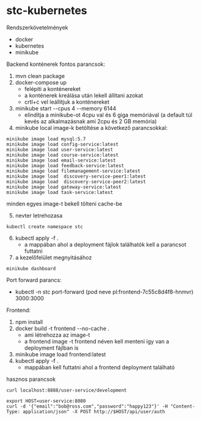 # stc-kubernetes

Rendszerkövetelmények

- docker
- kubernetes
- minikube

Backend konténerek fontos parancsok: 

1. mvn clean package
2. docker-compose up 
    - felépíti a konténereket
    - a konténerek kreálása után lekell állítani azokat
    - crtl+c vel leállítjuk a konténereket
3. minikube start --cpus 4 --memory 6144
    - elindítja a minikube-ot 4cpu val és 6 giga memóriával (a default túl kevés az alkalmazásnak ami 2cpu és 2 GB memória)
4. minikube local image-k betöltése a következő parancsokkal:
```
minikube image load mysql:5.7
minikube image load config-service:latest
minikube image load user-service:latest
minikube image load course-service:latest
minikube image load email-service:latest
minikube image load feedback-service:latest
minikube image load filemanagement-service:latest
minikube image load  discovery-service-peer1:latest
minikube image load  discovery-service-peer2:latest	
minikube image load gateway-service:latest
minikube image load task-service:latest
```
minden egyes image-t bekell tölteni cache-be

5. nevter letrehozasa
```
kubectl create namespace stc
```
6. kubectl apply -f .
    - a mappában ahol a deployment fájlok találhatók kell a parancsot futtatni
7. a kezelőfelület megnyitásához
```
minikube dashboard
```


Port forward parancs:

- kubectl -n stc port-forward (pod neve pl:frontend-7c55c8d4f8-hnmvr) 3000:3000 


Frontend:

1. npm install
2. docker build -t frontend --no-cache .  
    - ami létrehozza az image-t 
    - a frontend image -t frontend néven kell menteni így van a deployment fájlban is
3. minikube image load frontend:latest
4. kubectl apply -f .
    - mappában kell futtatni ahol a frontend deployment található


hasznos parancsok
```
curl localhost:8888/user-service/development
```

```
export HOST=user-service:8080
curl -d '{"email":"bob@ross.com","password":"happy123"}' -H "Content-Type: application/json" -X POST http://$HOST/api/user/auth
```

